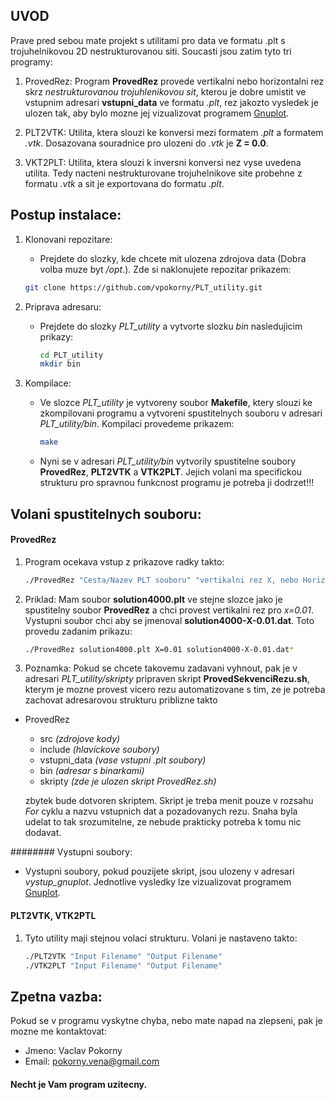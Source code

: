 ## UVOD

Prave pred sebou mate projekt s utilitami pro data ve formatu .plt s trojuhelnikovou 2D nestrukturovanou siti. Soucasti jsou zatim tyto tri programy:
1. ProvedRez:
Program __ProvedRez__ provede vertikalni nebo horizontalni rez skrz _nestrukturovanou trojuhlenikovou sit_, kterou je dobre umistit ve vstupnim adresari __vstupni_data__ ve formatu _.plt_, rez jakozto vysledek je ulozen tak, aby bylo mozne jej vizualizovat programem [Gnuplot](http://gnuplot.info).

2. PLT2VTK:
Utilita, ktera slouzi ke konversi mezi formatem _.plt_ a formatem _.vtk_. Dosazovana souradnice pro ulozeni do _.vtk_ je __Z = 0.0__.

3. VKT2PLT:
Utilita, ktera slouzi k inversni konversi nez vyse uvedena utilita. Tedy nacteni nestrukturovane trojuhelnikove site probehne z formatu _.vtk_ a sit je exportovana do formatu _.plt_.

## Postup instalace:
1. Klonovani repozitare:
	* Prejdete do slozky, kde chcete mit ulozena zdrojova data (Dobra volba muze byt _/opt_.). Zde si naklonujete repozitar prikazem:

	```bash
	git clone https://github.com/vpokorny/PLT_utility.git
	```

2. Priprava adresaru:
	* Prejdete do slozky _PLT_utility_ a vytvorte slozku _bin_ nasledujicim prikazy:

		```bash
		cd PLT_utility
		mkdir bin
		```

3. Kompilace:
	* Ve slozce _PLT_utility_ je vytvoreny soubor __Makefile__, ktery slouzi ke zkompilovani programu a vytvoreni spustitelnych souboru v adresari _PLT_utility/bin_. Kompilaci provedeme prikazem:

		```bash
		make
		```

	* Nyni se v adresari _PLT_utility/bin_ vytvorily spustitelne soubory __ProvedRez__, __PLT2VTK__ a __VTK2PLT__. Jejich volani ma specifickou strukturu pro spravnou funkcnost programu je potreba ji dodrzet!!!

## Volani spustitelnych souboru:
#### ProvedRez
1. Program ocekava vstup z prikazove radky takto:

	```bash
	./ProvedRez "Cesta/Nazev PLT souboru" "vertikalni rez X, nebo Horizontalni rez Y"="Hodnota X nebo Y" "Cesta/Nazev Vystupniho Souboru"*
	```

2. Priklad: Mam soubor __solution4000.plt__ ve stejne slozce jako je spustitelny soubor __ProvedRez__ a chci provest vertikalni rez pro _x=0.01_. Vystupni soubor chci aby se jmenoval __solution4000-X-0.01.dat__. Toto provedu zadanim prikazu:

	```bash
	./ProvedRez solution4000.plt X=0.01 solution4000-X-0.01.dat*
	```

3. Poznamka: Pokud se chcete takovemu zadavani vyhnout, pak je v adresari _PLT_utility/skripty_ pripraven skript __ProvedSekvenciRezu.sh__, kterym je mozne provest vicero rezu automatizovane s tim, ze je potreba zachovat adresarovou strukturu priblizne takto

- ProvedRez
	* src _(zdrojove kody)_
	* include _(hlavickove soubory)_
	* vstupni_data _(vase vstupni .plt soubory)_
	* bin _(adresar s binarkami)_
	* skripty _(zde je ulozen skript ProvedRez.sh)_

	zbytek bude dotvoren skriptem. Skript je treba menit pouze v rozsahu _For_ cyklu a nazvu vstupnich dat a pozadovanych rezu. Snaha byla udelat to tak srozumitelne, ze nebude prakticky potreba k tomu nic dodavat.

######## Vystupni soubory:
- Vystupni soubory, pokud pouzijete skript, jsou ulozeny v adresari _vystup_gnuplot_. Jednotlive vysledky lze vizualizovat programem [Gnuplot](http://gnuplot.info).

#### PLT2VTK, VTK2PTL
1. Tyto utility maji stejnou volaci strukturu. Volani je nastaveno takto:

	```bash
	./PLT2VTK "Input Filename" "Output Filename"
	./VTK2PLT "Input Filename" "Output Filename"
	```

## Zpetna vazba:
Pokud se v programu vyskytne chyba, nebo mate napad na zlepseni, pak je mozne me kontaktovat:
- Jmeno: Vaclav Pokorny
- Email: pokorny.vena@gmail.com

#### Necht je Vam program uzitecny.
